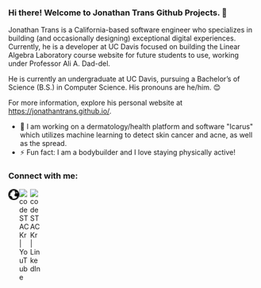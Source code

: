 ### Hi there! Welcome to Jonathan Trans Github Projects. 👋

Jonathan Trans is a California-based software engineer who specializes in building (and occasionally designing) exceptional digital experiences. Currently, he is a developer at UC Davis focused on building the Linear Algebra Laboratory course website for future students to use, working under Professor Ali A. Dad-del.

He is currently an undergraduate at UC Davis, pursuing a Bachelor’s of Science (B.S.) in Computer Science. His pronouns are he/him. 😊

For more information, explore his personal website at https://jonathantrans.github.io/.

- 🔭 I am working on a dermatology/health platform and software "Icarus" which utilizes machine learning to detect skin cancer and acne, as well as the spread.
- ⚡ Fun fact: I am a bodybuilder and I love staying physically active!

### Connect with me:

[<img align="left" alt="codeSTACKr.com" width="22px" src="https://raw.githubusercontent.com/iconic/open-iconic/master/svg/globe.svg" />][website]
[<img align="left" alt="codeSTACKr | YouTube" width="22px" src="https://cdn.jsdelivr.net/npm/simple-icons@v3/icons/youtube.svg" />][youtube]
[<img align="left" alt="codeSTACKr | LinkedIn" width="22px" src="https://cdn.jsdelivr.net/npm/simple-icons@v3/icons/linkedin.svg" />][linkedin]

<br />

[website]: https://jonathantrans.github.io/
[youtube]: https://www.youtube.com/channel/UCaDNkOocrMIU-oV0OVrM_jQ
[linkedin]: https://www.linkedin.com/in/jonathantrans/
